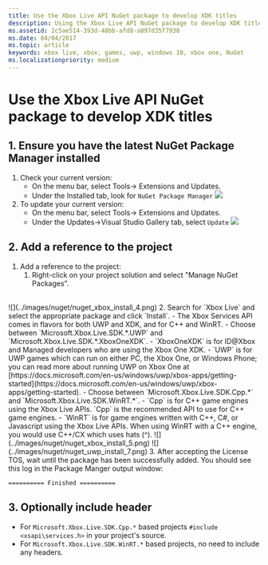 ```yaml
---
title: Use the Xbox Live API NuGet package to develop XDK titles
description: Using the Xbox Live API NuGet package to develop XDK titles.
ms.assetid: 2c5ae514-393d-48bb-afd8-a897d35f7938
ms.date: 04/04/2017
ms.topic: article
keywords: xbox live, xbox, games, uwp, windows 10, xbox one, NuGet
ms.localizationpriority: medium
---
```


# Use the Xbox Live API NuGet package to develop XDK titles


## 1. Ensure you have the latest NuGet Package Manager installed

1.	Check your current version:
	- On the menu bar, select Tools-> Extensions and Updates.
	- Under the Installed tab,  look for `NuGet Package Manager`
![](../images/nuget/nuget_uwp_install_1.png)
2.	To update your current version:
	- On the menu bar, select Tools-> Extensions and Updates.
	- Under the Updates->Visual Studio Gallery tab, select `Update`
![](../images/nuget/nuget_uwp_install_2.png)


## 2. Add a reference to the project

1.	Add a reference to the project:
	1.	Right-click on your project solution and select "Manage NuGet Packages".
<br/>
![](../images/nuget/nuget_xbox_install_4.png)
2.	Search for `Xbox Live` and select the appropriate package and click `Install`.
  - The Xbox Services API comes in flavors for both UWP and XDK, and for C++ and WinRT.  
  - Choose between `Microsoft.Xbox.Live.SDK.*.UWP` and `Microsoft.Xbox.Live.SDK.*.XboxOneXDK`.
     - `XboxOneXDK` is for ID@Xbox and Managed developers who are using the Xbox One XDK.
     - `UWP` is for UWP games which can run on either PC, the Xbox One, or Windows Phone; you can read more about running UWP on Xbox One at [https://docs.microsoft.com/en-us/windows/uwp/xbox-apps/getting-started](https://docs.microsoft.com/en-us/windows/uwp/xbox-apps/getting-started).
  - Choose between `Microsoft.Xbox.Live.SDK.Cpp.*` and `Microsoft.Xbox.Live.SDK.WinRT.*`.
     - `Cpp` is for C++ game engines using the Xbox Live APIs.  `Cpp` is the recommended API to use for C++ game engines.
     - `WinRT` is for game engines written with C++, C#, or Javascript using the Xbox Live APIs.  When using WinRT with a C++ engine, you would use C++/CX which uses hats (^).      
![](../images/nuget/nuget_xbox_install_5.png)
![](../images/nuget/nuget_uwp_install_7.png)
3. After accepting the License TOS, wait until the package has been successfully added.  You should see this log in the Package Manger output window:

```
========== Finished ==========
```

## 3. Optionally include header

* For `Microsoft.Xbox.Live.SDK.Cpp.*` based projects `#include <xsapi\services.h>` in your project's source.
* For `Microsoft.Xbox.Live.SDK.WinRT.*` based projects, no need to include any headers.
